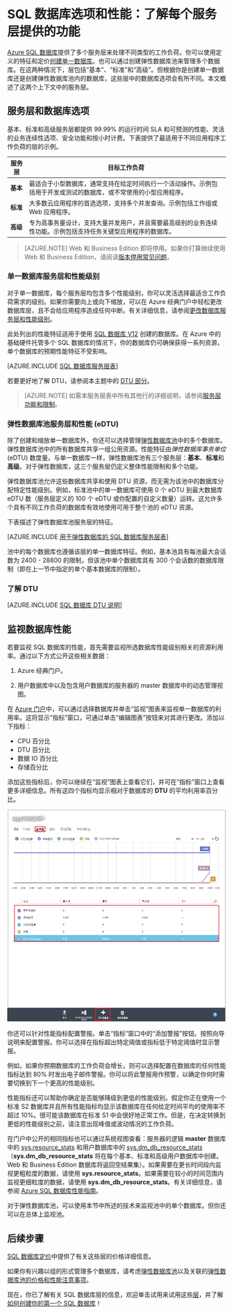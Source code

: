 <properties
	pageTitle="SQL 数据库性能和选项：服务层 | Azure"
	description="比较 SQL 数据库服务层的性能和业务连续性功能，以便在缩放的同时，在成本与功能之间找到平衡点。"
	keywords="数据库选项,数据库性能,eDTU"
	services="sql-database"
	documentationCenter=""
	authors="rothja"
	manager="jeffreyg"
	editor="monicar"/>

<tags
	ms.service="sql-database"
	ms.date="02/17/2016"
	wacn.date="03/24/2016"/>

# SQL 数据库选项和性能：了解每个服务层提供的功能
 

[Azure SQL 数据库](/documentation/articles/sql-database-technical-overview)提供了多个服务层来处理不同类型的工作负荷。你可以使用定义的特征和定价[创建单一数据库](/documentation/articles/sql-database-get-started)。也可以通过创建弹性数据库池来管理多个数据库。在这两种情况下，层包括“基本”、“标准”和“高级”。但根据你是创建单一数据库还是创建弹性数据库池内的数据库，这些层中的数据库选项会有所不同。本文概述了这两个上下文中的服务层。

## 服务层和数据库选项
基本、标准和高级服务层都提供 99.99% 的运行时间 SLA 和可预测的性能、灵活的业务连续性选项、安全功能和按小时计费。下表提供了最适用于不同应用程序工作负荷的层的示例。

| 服务层 | 目标工作负荷 |
|---|---|
| **基本** | 最适合于小型数据库，通常支持在给定时间执行一个活动操作。示例包括用于开发或测试的数据库，或不常使用的小型应用程序。 |
| **标准** | 大多数云应用程序的首选选项，支持多个并发查询。示例包括工作组或 Web 应用程序。 |
| **高级** | 专为高事务量设计，支持大量并发用户，并且需要最高级别的业务连续性功能。示例包括支持任务关键型应用程序的数据库。 |

>[AZURE.NOTE] Web 和 Business Edition 即将停用。如果你打算继续使用 Web 和 Business Edition，请阅读[版本停用常见问题](/home/features/sql-database/#price/web-business)。

### 单一数据库服务层和性能级别
对于单一数据库，每个服务层均包含多个性能级别，你可以灵活选择最适合工作负荷需求的级别。如果你需要向上或向下缩放，可以在 Azure 经典门户中轻松更改数据库层，且不会给应用程序造成任何中断。有关详细信息，请参阅[更改数据库服务层和性能级别](/documentation/articles/sql-database-scale-up)。

此处列出的性能特征适用于使用 [SQL 数据库 V12](/documentation/articles/sql-database-v12-whats-new) 创建的数据库。在 Azure 中的基础硬件托管多个 SQL 数据库的情况下，你的数据库仍可确保获得一系列资源，单个数据库的预期性能特征不受影响。

[AZURE.INCLUDE [SQL 数据库服务层表](../includes/sql-database-service-tiers-table.md)]


若要更好地了解 DTU，请参阅本主题中的 [DTU 部分](#understanding-dtus)。

>[AZURE.NOTE] 如需本服务层表中所有其他行的详细说明，请参阅[服务层功能和限制](/documentation/articles/sql-database-performance-guidance/#service-tier-capabilities-and-limits)。

### 弹性数据库池服务层和性能 (eDTU)
除了创建和缩放单一数据库外，你还可以选择管理[弹性数据库池](/documentation/articles/sql-database-elastic-pool)中的多个数据库。弹性数据库池中的所有数据库共享一组公用资源。性能特征由*弹性数据库事务单位* (eDTU) 数度量。与单一数据库一样，弹性数据库池有三个服务层：**基本**、**标准**和**高级**。对于弹性数据库，这三个服务层仍定义整体性能限制和多个功能。

弹性数据库池允许这些数据库共享和使用 DTU 资源，而无需为该池中的数据库分配特定性能级别。例如，标准池中的单一数据库可使用 0 个 eDTU 到最大数据库 eDTU 数（服务层定义的 100 个 eDTU 或你配置的自定义数量）运转。这允许多个具有不同工作负荷的数据库有效地使用可用于整个池的 eDTU 资源。

下表描述了弹性数据库池服务层的特征。

[AZURE.INCLUDE [用于弹性数据库的 SQL 数据库服务层表](../includes/sql-database-service-tiers-table-elastic-db-pools.md)]

池中的每个数据库也遵循该层的单一数据库特征。例如，基本池具有每池最大会话数为 2400 - 28800 的限制，但该池中单个数据库具有 300 个会话数的数据库限制（即在上一节中指定的单个基本数据库的限制）。

### 了解 DTU

[AZURE.INCLUDE [SQL 数据库 DTU 说明](../includes/sql-database-understanding-dtus.md)]

## 监视数据库性能
若要监视 SQL 数据库的性能，首先需要监视所选数据库性能级别相关的资源利用率。通过以下方式公开这些相关数据：

1.	Azure 经典门户。

2.	用户数据库中以及包含用户数据库的服务器的 master 数据库中的动态管理视图。

在 [Azure 门户](https://manage.windowsazure.cn)中，可以通过选择数据库并单击“监视”图表来监视单一数据库的利用率。这将显示“指标”窗口，可通过单击“编辑图表”按钮来对其进行更改。添加以下指标：

- CPU 百分比
- DTU 百分比
- 数据 IO 百分比
- 存储百分比

添加这些指标后，你可以继续在“监视”图表上查看它们，并可在“指标”窗口上查看更多详细信息。所有这四个指标均显示相对于数据库的 **DTU** 的平均利用率百分比。

![监视数据库服务层的性能。](./media/sql-database-service-tiers/sqldb_service_tier_monitoring.png)

你还可以针对性能指标配置警报。单击“指标”窗口中的“添加警报”按钮。按照向导说明来配置警报。你可以选择在指标超出特定阈值或指标低于特定阈值时显示警报。

例如，如果你预期数据库的工作负荷会增长，则可以选择配置在数据库的任何性能指标达到 80% 时发出电子邮件警报。你可以将此警报用作预警，以确定你何时需要切换到下一个更高的性能级别。

性能指标还可以帮助你确定是否能够降级到更低的性能级别。假定你正在使用一个标准 S2 数据库并且所有性能指标均显示该数据库在任何给定时间平均的使用率不超过 10%。很可能该数据库在标准 S1 中会很好地正常工作。但是，在决定转换到更低的性能级别之前，请注意出现峰值或波动情况的工作负荷。

在门户中公开的相同指标也可以通过系统视图查看：服务器的逻辑 **master** 数据库中的 [sys.resource\_stats](https://msdn.microsoft.com/zh-cn/library/dn269979.aspx) 和用户数据库中的 [sys.dm\_db\_resource\_stats](https://msdn.microsoft.com/zh-cn/library/dn800981.aspx)（**sys.dm\_db\_resource\_stats** 将在每个基本、标准和高级用户数据库中创建。Web 和 Business Edition 数据库将返回空结果集）。如果需要在更长时间段内监视更粗粒度的数据，请使用 **sys.resource\_stats**。如果需要在较小的时间范围内监视更细粒度的数据，请使用 **sys.dm\_db\_resource\_stats**。有关详细信息，请参阅 [Azure SQL 数据库性能指南](/documentation/articles/sql-database-performance-guidance/#monitoring-resource-use-with-sysresourcestats)。

对于弹性数据库池，可以使用本节中所述的技术来监视池中的单个数据库。但你还可以在总体上监视池。

## 后续步骤
[SQL 数据库定价](/home/features/sql-database/#price)中提供了有关这些层的价格详细信息。

如果你有兴趣以组的形式管理多个数据库，请考虑[弹性数据库池](/documentation/articles/sql-database-elastic-pool-guidance)以及关联的[弹性数据库池的价格和性能注意事项](/documentation/articles/sql-database-elastic-pool-guidance)。

现在，你已了解有关 SQL 数据库层的信息，欢迎单击试用来试用这些[层](/pricing/1rmb-trial)，并了解[如何创建你的第一个 SQL 数据库](/documentation/articles/sql-database-get-started)！
 

<!---HONumber=Mooncake_0215_2016-->
